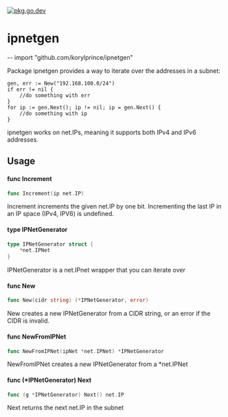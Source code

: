 [![pkg.go.dev](https://img.shields.io/badge/go.dev-reference-007d9c?logo=go&logoColor=white&style=flat-square)](https://pkg.go.dev/github.com/korylprince/ipnetgen/v3)


# ipnetgen
--
    import "github.com/korylprince/ipnetgen"

Package ipnetgen provides a way to iterate over the addresses in a subnet:

    gen, err := New("192.168.100.0/24")
    if err != nil {
    	//do something with err
    }
    for ip := gen.Next(); ip != nil; ip = gen.Next() {
    	//do something with ip
    }

ipnetgen works on net.IPs, meaning it supports both IPv4 and IPv6 addresses.

## Usage

#### func  Increment

```go
func Increment(ip net.IP)
```
Increment increments the given net.IP by one bit. Incrementing the last IP in an
IP space (IPv4, IPV6) is undefined.

#### type IPNetGenerator

```go
type IPNetGenerator struct {
	*net.IPNet
}
```

IPNetGenerator is a net.IPnet wrapper that you can iterate over

#### func  New

```go
func New(cidr string) (*IPNetGenerator, error)
```
New creates a new IPNetGenerator from a CIDR string, or an error if the CIDR is
invalid.

#### func  NewFromIPNet

```go
func NewFromIPNet(ipNet *net.IPNet) *IPNetGenerator
```
NewFromIPNet creates a new IPNetGenerator from a *net.IPNet

#### func (*IPNetGenerator) Next

```go
func (g *IPNetGenerator) Next() net.IP
```
Next returns the next net.IP in the subnet
